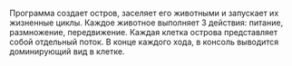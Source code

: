 
Программа создает остров, заселяет его животными и запускает их жизненные циклы. Каждое животное выполняет 3 действия: питание, размножение, передвижение. Каждая клетка острова представляет собой отдельный поток. В конце каждого хода, в консоль выводится доминирующий вид в клетке.
